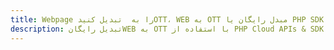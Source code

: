 ---title: Webpage را به  تبدیل کنیدOTT، WEB به OTT مبدل رایگان یا PHP SDKdescription: تبدیل رایگانWEB به OTT با استفاده از PHP Cloud APIs & SDK همچنین اسناد PDF را در Cloud ایجاد، ویرایش و رندر کنید.---